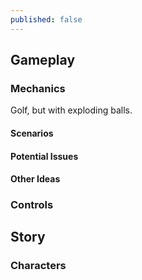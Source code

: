 ```yaml
---
published: false
---
```



## Gameplay
### Mechanics
Golf, but with exploding balls.

#### Scenarios

#### Potential Issues

#### Other Ideas

### Controls

## Story

### Characters
